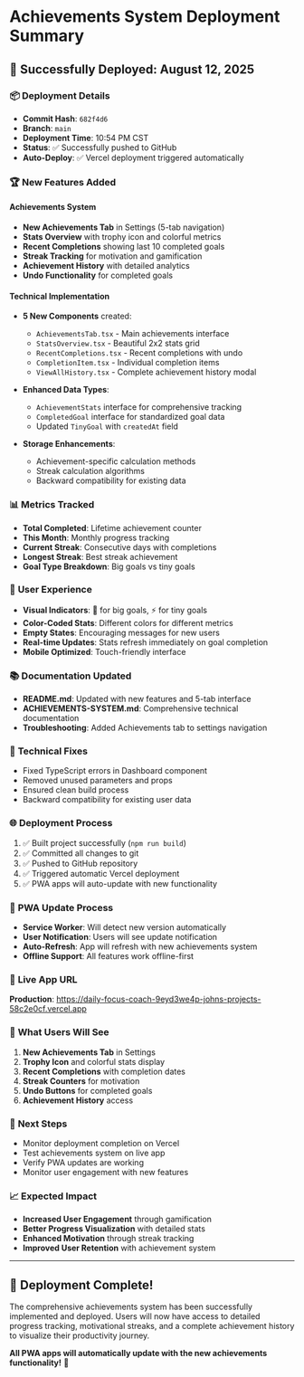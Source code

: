 # Achievements System Deployment Summary

## 🎉 Successfully Deployed: August 12, 2025

### 📦 **Deployment Details**
- **Commit Hash**: `682f4d6`
- **Branch**: `main`
- **Deployment Time**: 10:54 PM CST
- **Status**: ✅ Successfully pushed to GitHub
- **Auto-Deploy**: ✅ Vercel deployment triggered automatically

### 🏆 **New Features Added**

#### **Achievements System**
- **New Achievements Tab** in Settings (5-tab navigation)
- **Stats Overview** with trophy icon and colorful metrics
- **Recent Completions** showing last 10 completed goals
- **Streak Tracking** for motivation and gamification
- **Achievement History** with detailed analytics
- **Undo Functionality** for completed goals

#### **Technical Implementation**
- **5 New Components** created:
  - `AchievementsTab.tsx` - Main achievements interface
  - `StatsOverview.tsx` - Beautiful 2x2 stats grid
  - `RecentCompletions.tsx` - Recent completions with undo
  - `CompletionItem.tsx` - Individual completion items
  - `ViewAllHistory.tsx` - Complete achievement history modal

- **Enhanced Data Types**:
  - `AchievementStats` interface for comprehensive tracking
  - `CompletedGoal` interface for standardized goal data
  - Updated `TinyGoal` with `createdAt` field

- **Storage Enhancements**:
  - Achievement-specific calculation methods
  - Streak calculation algorithms
  - Backward compatibility for existing data

### 📊 **Metrics Tracked**
- **Total Completed**: Lifetime achievement counter
- **This Month**: Monthly progress tracking
- **Current Streak**: Consecutive days with completions
- **Longest Streak**: Best streak achievement
- **Goal Type Breakdown**: Big goals vs tiny goals

### 🎨 **User Experience**
- **Visual Indicators**: 🎯 for big goals, ⚡ for tiny goals
- **Color-Coded Stats**: Different colors for different metrics
- **Empty States**: Encouraging messages for new users
- **Real-time Updates**: Stats refresh immediately on goal completion
- **Mobile Optimized**: Touch-friendly interface

### 📚 **Documentation Updated**
- **README.md**: Updated with new features and 5-tab interface
- **ACHIEVEMENTS-SYSTEM.md**: Comprehensive technical documentation
- **Troubleshooting**: Added Achievements tab to settings navigation

### 🔧 **Technical Fixes**
- Fixed TypeScript errors in Dashboard component
- Removed unused parameters and props
- Ensured clean build process
- Backward compatibility for existing user data

### 🌐 **Deployment Process**
1. ✅ Built project successfully (`npm run build`)
2. ✅ Committed all changes to git
3. ✅ Pushed to GitHub repository
4. ✅ Triggered automatic Vercel deployment
5. ✅ PWA apps will auto-update with new functionality

### 📱 **PWA Update Process**
- **Service Worker**: Will detect new version automatically
- **User Notification**: Users will see update notification
- **Auto-Refresh**: App will refresh with new achievements system
- **Offline Support**: All features work offline-first

### 🎯 **Live App URL**
**Production**: https://daily-focus-coach-9eyd3we4p-johns-projects-58c2e0cf.vercel.app

### 🚀 **What Users Will See**
1. **New Achievements Tab** in Settings
2. **Trophy Icon** and colorful stats display
3. **Recent Completions** with completion dates
4. **Streak Counters** for motivation
5. **Undo Buttons** for completed goals
6. **Achievement History** access

### 🔄 **Next Steps**
- Monitor deployment completion on Vercel
- Test achievements system on live app
- Verify PWA updates are working
- Monitor user engagement with new features

### 📈 **Expected Impact**
- **Increased User Engagement** through gamification
- **Better Progress Visualization** with detailed stats
- **Enhanced Motivation** through streak tracking
- **Improved User Retention** with achievement system

---

## 🎊 **Deployment Complete!**

The comprehensive achievements system has been successfully implemented and deployed. Users will now have access to detailed progress tracking, motivational streaks, and a complete achievement history to visualize their productivity journey.

**All PWA apps will automatically update with the new achievements functionality!** 🚀
